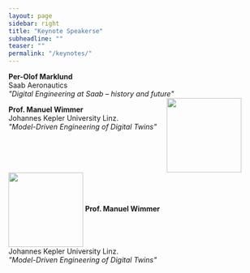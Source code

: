 ```yaml
---
layout: page
sidebar: right
title: "Keynote Speakerse"
subheadline: ""
teaser: ""
permalink: "/keynotes/"
---
```



<div style="clear: both;">
  <div style="float: left; margin-right 1em;">
    <img src="{{ site.urlimg }}/perolofmarklund.jpg" alt="" hspace="20">
  </div>
  <div>
      <b>Per-Olof Marklund</b><br>
    Saab Aeronautics<br>
    <i>"Digital Engineering at Saab – history and future"</i>
  </div>
</div>



<div style="clear: both;">
  <div style="float: left; margin-right 1em;">
  <p vertical-align="middle">
      <b>Prof. Manuel Wimmer</b><br>
    Johannes Kepler University Linz.<br>
    <i>"Model-Driven Engineering of Digital Twins"</i>
	</p>
  </div>
  <div>
      <img src="{{ site.urlimg }}/manuelwimmer.jpg" alt="" width="147" hspace="20" vertical-align="middle">
  </div>
</div>


<div>
  <img style="vertical-align:middle" src="{{ site.urlimg }}/manuelwimmer.jpg" alt="" width="147" alt="">
  <span style=""><b>Prof. Manuel Wimmer</b><br>
    Johannes Kepler University Linz.<br>
    <i>"Model-Driven Engineering of Digital Twins"</i></span>
</div>